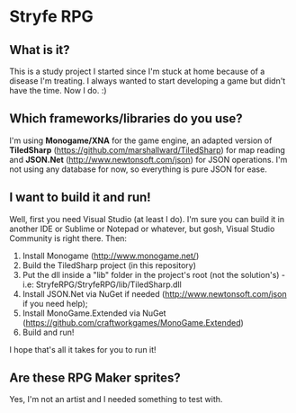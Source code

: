 # Stryfe RPG

## What is it?
This is a study project I started since I'm stuck at home because of a disease I'm treating. I always wanted to start developing a game but didn't have the time. Now I do. :)

## Which frameworks/libraries do you use?
I'm using **Monogame/XNA** for the game engine, an adapted version of **TiledSharp** (https://github.com/marshallward/TiledSharp) for map reading and **JSON.Net** (http://www.newtonsoft.com/json) for JSON operations. I'm not using any database for now, so everything is pure JSON for ease.

## I want to build it and run!
Well, first you need Visual Studio (at least I do). I'm sure you can build it in another IDE or Sublime or Notepad or whatever, but gosh, Visual Studio Community is right there. Then:

1. Install Monogame (http://www.monogame.net/)
2. Build the TiledSharp project (in this repository)
3. Put the dll inside a "lib" folder in the project's root (not the solution's) - i.e: StryfeRPG/StryfeRPG/lib/TiledSharp.dll
4. Install JSON.Net via NuGet if needed (http://www.newtonsoft.com/json if you need help);
5. Install MonoGame.Extended via NuGet (https://github.com/craftworkgames/MonoGame.Extended)
5. Build and run!

I hope that's all it takes for you to run it!

## Are these RPG Maker sprites?
Yes, I'm not an artist and I needed something to test with.
